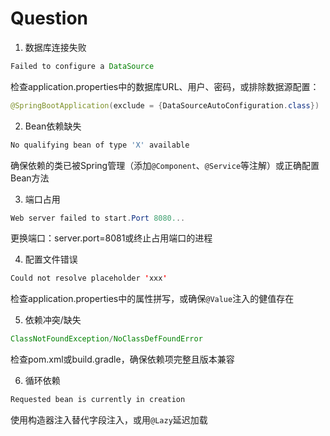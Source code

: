 # Question

1. 数据库连接失败
```Java
Failed to configure a DataSource
```
检查application.properties中的数据库URL、用户、密码，或排除数据源配置：
```Java
@SpringBootApplication(exclude = {DataSourceAutoConfiguration.class})
```

2. Bean依赖缺失
```Java
No qualifying bean of type 'X' available
```
确保依赖的类已被Spring管理（添加`@Component`、`@Service`等注解）或正确配置Bean方法

3. 端口占用
```Java
Web server failed to start.Port 8080...
```
更换端口：server.port=8081或终止占用端口的进程

4. 配置文件错误
```Java
Could not resolve placeholder 'xxx'
```
检查application.properties中的属性拼写，或确保`@Value`注入的健值存在

5. 依赖冲突/缺失
```Java
ClassNotFoundException/NoClassDefFoundError
```
检查pom.xml或build.gradle，确保依赖项完整且版本兼容

6. 循环依赖
```Java
Requested bean is currently in creation
```
使用构造器注入替代字段注入，或用`@Lazy`延迟加载